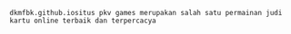 	dkmfbk.github.iositus pkv games merupakan salah satu permainan judi kartu online terbaik dan terpercacya
